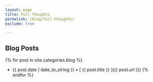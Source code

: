```yaml
---
layout: page
title: Full Thoughts
permalink: /blog/full-thoughts/
exclude: true

---
```


## Blog Posts

{% for post in site.categories.blog %}
  * {{ post.date | date_to_string }} &raquo; [ {{ post.title }} ]({{ post.url }})
{% endfor %}